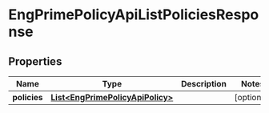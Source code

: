 
# EngPrimePolicyApiListPoliciesResponse

## Properties
Name | Type | Description | Notes
------------ | ------------- | ------------- | -------------
**policies** | [**List&lt;EngPrimePolicyApiPolicy&gt;**](EngPrimePolicyApiPolicy.md) |  |  [optional]



